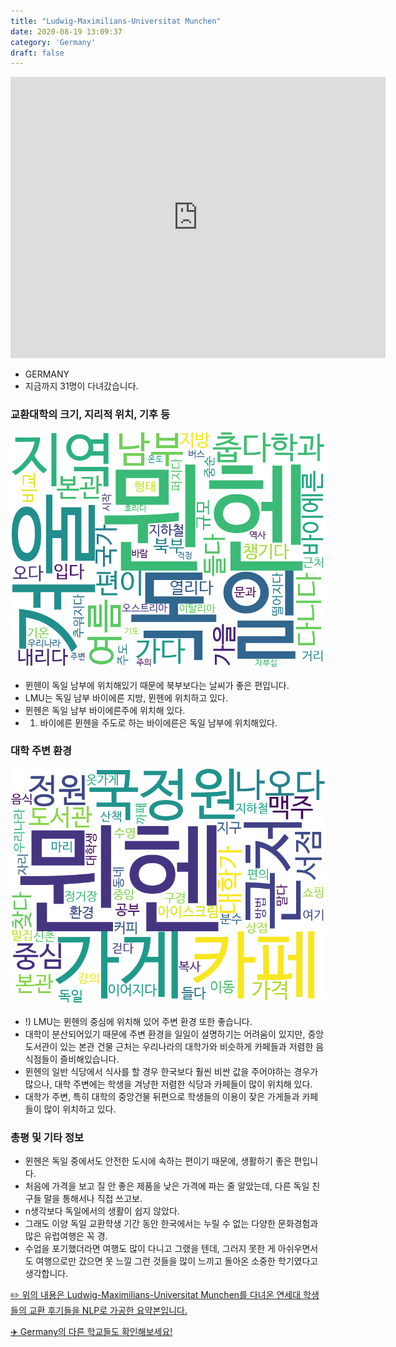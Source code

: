 ```yaml
---
title: "Ludwig-Maximilians-Universitat Munchen"
date: 2020-08-19 13:09:37
category: 'Germany'
draft: false
---
```


<iframe
width="600"
height="450"
frameborder="0" style="border:0"
src="https://www.google.com/maps/embed/v1/place?key=AIzaSyC9e1AME-pVmWC4hBpFdu5S4dKzyepa3HQ&q=Ludwig-Maximilians-Universitat+Munchen&center=48.1483061,11.5729663&zoom=14" allowfullscreen>
</iframe>

* GERMANY
* 지금까지 31명이 다녀갔습니다. 

### 교환대학의 크기, 지리적 위치, 기후 등

![gen_info-WordCloud](../univ_wordclouds_okt/gen_info/DE000008_gen_info_okt.png)

* 뮌헨이 독일 남부에 위치해있기 때문에 북부보다는 날씨가 좋은 편입니다.
* LMU는 독일 남부 바이에른 지방, 뮌헨에 위치하고 있다.
* 뮌헨은 독일 남부 바이에른주에 위치해 있다.
* 1. 바이에른 뮌헨을 주도로 하는 바이에른은 독일 남부에 위치해있다.


### 대학 주변 환경

![env_info-WordCloud](../univ_wordclouds_okt/env_info/DE000008_env_info_okt.png)

* !) LMU는 뮌헨의 중심에 위치해 있어 주변 환경 또한 좋습니다.
* 대학이 분산되어있기 때문에 주변 환경을 일일이 설명하기는 어려움이 있지만, 중앙 도서관이 있는 본관 건물 근처는 우리나라의 대학가와 비슷하게 카페들과 저렴한 음식점들이 즐비해있습니다.
* 뮌헨의 일반 식당에서 식사를 할 경우 한국보다 훨씬 비싼 값을 주어야하는 경우가 많으나, 대학 주변에는 학생을 겨냥한 저렴한 식당과 카페들이 많이 위치해 있다.
* 대학가 주변, 특히 대학의 중앙건물 뒤편으로 학생들의 이용이 잦은 가게들과 카페들이 많이 위치하고 있다.


### 총평 및 기타 정보 
* 뮌헨은 독일 중에서도 안전한 도시에 속하는 편이기 때문에, 생활하기 좋은 편입니다.
* 처음에 가격을 보고 질 안 좋은 제품을 낮은 가격에 파는 줄 알았는데, 다른 독일 친구들 말을 통해서나 직접 쓰고보.
* n생각보다 독일에서의 생활이 쉽지 않았다.
* 그래도 이양 독일 교환학생 기간 동안 한국에서는 누릴 수 없는 다양한 문화경험과 많은 유럽여행은 꼭 경.
* 수업을 포기했더라면 여행도 많이 다니고 그랬을 텐데, 그러지 못한 게 아쉬우면서도 여행으로만 갔으면 못 느낄 그런 것들을 많이 느끼고 돌아온 소중한 학기였다고 생각합니다.


[✏️ 위의 내용은 Ludwig-Maximilians-Universitat Munchen를 다녀온 연세대 학생들의 교환 후기들을 NLP로 가공한 요약본입니다.](http://oia.yonsei.ac.kr/partner/expReport.asp?ucode=DE000008&bgbn=A)

[✈️ Germany의 다른 학교들도 확인해보세요!](https://yonsei-exchange.netlify.app/?category=Germany)
